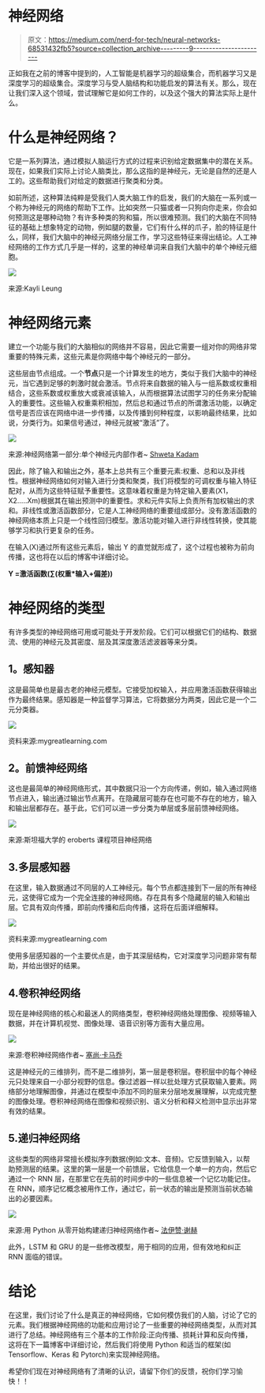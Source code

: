# 神经网络

> 原文：<https://medium.com/nerd-for-tech/neural-networks-68531432fb5?source=collection_archive---------9----------------------->

正如我在之前的博客中提到的，人工智能是机器学习的超级集合，而机器学习又是深度学习的超级集合。深度学习与受人脑结构和功能启发的算法有关。那么，现在让我们深入这个领域，尝试理解它是如何工作的，以及这个强大的算法实际上是什么。

# 什么是神经网络？

它是一系列算法，通过模拟人脑运行方式的过程来识别给定数据集中的潜在关系。现在，如果我们实际上讨论人脑类比，那么这指的是神经元，无论是自然的还是人工的。这些帮助我们对给定的数据进行聚类和分类。

如前所述，这种算法纯粹是受我们人类大脑工作的启发，我们的大脑在一系列或一个称为神经元的网络的帮助下工作。比如突然一只猫或者一只狗向你走来，你会如何预测这是哪种动物？有许多种类的狗和猫，所以很难预测。我们的大脑在不同特征的基础上想象特定的动物，例如腿的数量，它们有什么样的爪子，脸的特征是什么，同样，我们大脑中的神经元网络分层工作，学习这些特征来得出结论。人工神经网络的工作方式几乎是一样的，这里的神经单词来自我们大脑中的单个神经元细胞。

![](img/514897f8d7e1805663fb858add942342.png)

来源:Kayli Leung

# 神经网络元素

建立一个功能与我们的大脑相似的网络并不容易，因此它需要一组对你的网络非常重要的特殊元素，这些元素是你网络中每个神经元的一部分。

这些层由节点组成。一个**节点**只是一个计算发生的地方，类似于我们大脑中的神经元，当它遇到足够的刺激时就会激活。节点将来自数据的输入与一组系数或权重相结合，这些系数或权重放大或衰减该输入，从而根据算法试图学习的任务来分配输入的重要性。这些输入权重乘积相加，然后总和通过节点的所谓激活功能，以确定信号是否应该在网络中进一步传播，以及传播到何种程度，以影响最终结果，比如说，分类行为。如果信号通过，神经元就被“激活”了。

![](img/0e1a2748dfbeb18dba4bfa13aedfa61a.png)

来源:神经网络第一部分:单个神经元内部作者~ [Shweta Kadam](https://shwetarkadam25.medium.com/?source=post_page-----fee5e44f1e--------------------------------)

因此，除了输入和输出之外，基本上总共有三个重要元素:权重、总和以及非线性。根据神经网络如何对输入进行分类和聚类，我们将模型的可调权重与输入特征配对，从而为这些特征赋予重要性。这意味着权重是为特定输入要素(X1，X2…..Xm)根据其在输出预测中的重要性。求和元件实际上负责所有加权输出的求和。非线性或激活函数部分，它是人工神经网络的重要组成部分。没有激活函数的神经网络本质上只是一个线性回归模型。激活功能对输入进行非线性转换，使其能够学习和执行更复杂的任务。

在输入(X)通过所有这些元素后，输出 Y 的直觉就形成了，这个过程也被称为前向传播，这也将在以后的博客中详细讨论。

**Y =激活函数(∑(权重*输入+偏差))**

# 神经网络的类型

有许多类型的神经网络可用或可能处于开发阶段。它们可以根据它们的结构、数据流、使用的神经元及其密度、层及其深度激活滤波器等来分类。

## **1。感知器**

这是最简单也是最古老的神经元模型。它接受加权输入，并应用激活函数获得输出作为最终结果。感知器是一种监督学习算法，它将数据分为两类，因此它是一个二元分类器。

![](img/28e31e058b39fd285351be6f919446bc.png)

资料来源:mygreatlearning.com

## **2。前馈神经网络**

这也是最简单的神经网络形式，其中数据只沿一个方向传递，例如，输入通过网络节点进入，输出通过输出节点离开。在隐藏层可能存在也可能不存在的地方，输入和输出层都存在。基于此，它们可以进一步分类为单层或多层前馈神经网络。

![](img/39c0025fe6b6d3fcc7f6331e2307ba9e.png)

来源:斯坦福大学的 eroberts 课程项目神经网络

## 3.多层感知器

在这里，输入数据通过不同层的人工神经元。每个节点都连接到下一层的所有神经元，这使得它成为一个完全连接的神经网络。存在具有多个隐藏层的输入和输出层。它具有双向传播，即前向传播和后向传播，这将在后面详细解释。

![](img/65a50c27382529aa298eeb086e4a966e.png)

资料来源:mygreatlearning.com

使用多层感知器的一个主要优点是，由于其深层结构，它对深度学习问题非常有帮助，并给出很好的结果。

## 4.卷积神经网络

现在是神经网络的核心和最迷人的网络类型，卷积神经网络处理图像、视频等输入数据，并在计算机视觉、图像处理、语音识别等方面有大量应用。

![](img/ab0cd0dac7ebad3f4b041dac0760cc89.png)

来源:卷积神经网络作者~ [塞尚·卡马乔](https://cezannec.github.io/)

这是神经元的三维排列，而不是二维排列，第一层是卷积层。卷积层中的每个神经元只处理来自一小部分视野的信息。像过滤器一样以批处理方式获取输入要素。网络部分地理解图像，并通过在模型中添加不同的层来分层地发展理解，以完成完整的图像处理。卷积神经网络在图像和视频识别、语义分析和释义检测中显示出非常有效的结果。

## 5.递归神经网络

这些类型的网络非常擅长模拟序列数据(例如:文本、音频)。它反馈到输入，以帮助预测层的结果。这里的第一层是一个前馈层，它给信息一个单一的方向，然后它通过一个 RNN 层，在那里它在先前的时间步中的一些信息被一个记忆功能记住。在 RNN，顺序记忆概念被用作工作，通过它，前一状态的输出是预测当前状态输出的必要因素。

![](img/0b2829b004ad71b4f4b0a8fd75160bb7.png)

来源:用 Python 从零开始构建递归神经网络作者~ [法伊赞·谢赫](https://www.analyticsvidhya.com/blog/author/jalfaizy/)

此外，LSTM 和 GRU 的是一些修改模型，用于相同的应用，但有效地和纠正 RNN 面临的错误。

# 结论

在这里，我们讨论了什么是真正的神经网络，它如何模仿我们的人脑，讨论了它的元素。我们根据神经网络的功能和应用讨论了一些重要的神经网络类型，从而对其进行了总结。神经网络有三个基本的工作阶段:正向传播、损耗计算和反向传播，这将在下一篇博客中详细讨论，然后我们将使用 Python 和适当的框架(如 Tensorflow、Keras 和 Pytorch)来实现神经网络。

希望你们现在对神经网络有了清晰的认识，请留下你们的反馈，祝你们学习愉快！！